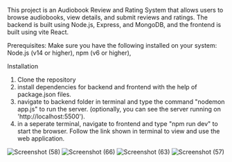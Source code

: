 This project is an Audiobook Review and Rating System that allows users to browse audiobooks, view details, and submit reviews and ratings. The backend is built using Node.js, Express, and MongoDB, and the frontend is built using vite React.

Prerequisites:
Make sure you have the following installed on your system:
Node.js (v14 or higher), 
npm (v6 or higher),

Installation
1. Clone the repository
2. install dependencies for backend and frontend with the help of package.json files.
3. navigate to backend folder in terminal and type the command "nodemon app.js" to run the server. (optionally, you can see the server running on 'http://localhost:5500').
4. in a seperate terminal, navigate to frontend and type "npm run dev" to start the browser. Follow the link shown in terminal to view and use the web application.

 ![Screenshot (58)](https://github.com/user-attachments/assets/d409bc7a-7b23-436c-a422-926711469171)
![Screenshot (66)](https://github.com/user-attachments/assets/d81fedee-b4b6-46fc-9b3f-3f72378d849a)
 ![Screenshot (63)](https://github.com/user-attachments/assets/067c6a1e-3385-404e-a761-19b8ad5a125e)
 ![Screenshot (57)](https://github.com/user-attachments/assets/70b46d9f-6968-439a-8d6b-6bb9a3a9f9e6)
